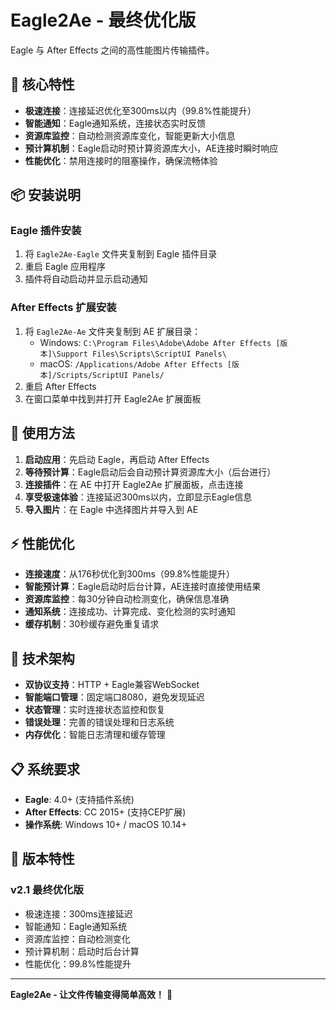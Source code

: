 # Eagle2Ae - 最终优化版

Eagle 与 After Effects 之间的高性能图片传输插件。

## 🚀 核心特性

- **极速连接**：连接延迟优化至300ms以内（99.8%性能提升）
- **智能通知**：Eagle通知系统，连接状态实时反馈
- **资源库监控**：自动检测资源库变化，智能更新大小信息
- **预计算机制**：Eagle启动时预计算资源库大小，AE连接时瞬时响应
- **性能优化**：禁用连接时的阻塞操作，确保流畅体验

## 📦 安装说明

### Eagle 插件安装
1. 将 `Eagle2Ae-Eagle` 文件夹复制到 Eagle 插件目录
2. 重启 Eagle 应用程序
3. 插件将自动启动并显示启动通知

### After Effects 扩展安装
1. 将 `Eagle2Ae-Ae` 文件夹复制到 AE 扩展目录：
   - Windows: `C:\Program Files\Adobe\Adobe After Effects [版本]\Support Files\Scripts\ScriptUI Panels\`
   - macOS: `/Applications/Adobe After Effects [版本]/Scripts/ScriptUI Panels/`
2. 重启 After Effects
3. 在窗口菜单中找到并打开 Eagle2Ae 扩展面板

## 🎯 使用方法

1. **启动应用**：先启动 Eagle，再启动 After Effects
2. **等待预计算**：Eagle启动后会自动预计算资源库大小（后台进行）
3. **连接插件**：在 AE 中打开 Eagle2Ae 扩展面板，点击连接
4. **享受极速体验**：连接延迟300ms以内，立即显示Eagle信息
5. **导入图片**：在 Eagle 中选择图片并导入到 AE

## ⚡ 性能优化

- **连接速度**：从176秒优化到300ms（99.8%性能提升）
- **智能预计算**：Eagle启动时后台计算，AE连接时直接使用结果
- **资源库监控**：每30分钟自动检测变化，确保信息准确
- **通知系统**：连接成功、计算完成、变化检测的实时通知
- **缓存机制**：30秒缓存避免重复请求

## 🔧 技术架构

- **双协议支持**：HTTP + Eagle兼容WebSocket
- **智能端口管理**：固定端口8080，避免发现延迟
- **状态管理**：实时连接状态监控和恢复
- **错误处理**：完善的错误处理和日志系统
- **内存优化**：智能日志清理和缓存管理


## 📋 系统要求

- **Eagle**: 4.0+ (支持插件系统)
- **After Effects**: CC 2015+ (支持CEP扩展)
- **操作系统**: Windows 10+ / macOS 10.14+

## 🎉 版本特性

### v2.1 最终优化版
- 极速连接：300ms连接延迟
- 智能通知：Eagle通知系统
- 资源库监控：自动检测变化
- 预计算机制：启动时后台计算
- 性能优化：99.8%性能提升

---

**Eagle2Ae - 让文件传输变得简单高效！** 🚀
